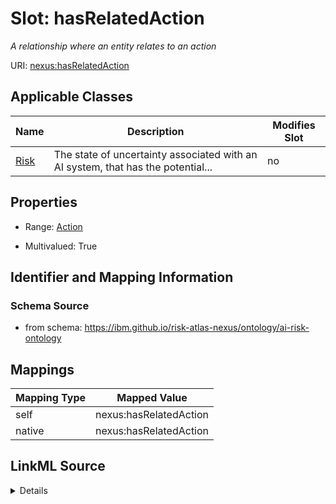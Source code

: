 

# Slot: hasRelatedAction


_A relationship where an entity relates to an action_





URI: [nexus:hasRelatedAction](https://ibm.github.io/risk-atlas-nexus/ontology/hasRelatedAction)



<!-- no inheritance hierarchy -->





## Applicable Classes

| Name | Description | Modifies Slot |
| --- | --- | --- |
| [Risk](Risk.md) | The state of uncertainty associated with an AI system, that has the potential... |  no  |







## Properties

* Range: [Action](Action.md)

* Multivalued: True





## Identifier and Mapping Information







### Schema Source


* from schema: https://ibm.github.io/risk-atlas-nexus/ontology/ai-risk-ontology




## Mappings

| Mapping Type | Mapped Value |
| ---  | ---  |
| self | nexus:hasRelatedAction |
| native | nexus:hasRelatedAction |




## LinkML Source

<details>
```yaml
name: hasRelatedAction
description: A relationship where an entity relates to an action
from_schema: https://ibm.github.io/risk-atlas-nexus/ontology/ai-risk-ontology
rank: 1000
alias: hasRelatedAction
domain_of:
- Risk
range: Action
multivalued: true
inlined: false

```
</details>